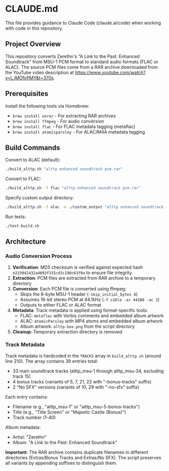 # CLAUDE.md

This file provides guidance to Claude Code (claude.ai/code) when working with code in this repository.

## Project Overview

This repository converts Zerethn's "A Link to the Past: Enhanced Soundtrack" from MSU-1 PCM format to standard audio formats (FLAC or ALAC). The source PCM files come from a RAR archive downloaded from the YouTube video description at https://www.youtube.com/watch?v=I_jMOfoflMY&t=370s.

## Prerequisites

Install the following tools via Homebrew:
- `brew install unrar` - For extracting RAR archives
- `brew install ffmpeg` - For audio conversion
- `brew install flac` - For FLAC metadata tagging (metaflac)
- `brew install atomicparsley` - For ALAC/M4A metadata tagging

## Build Commands

Convert to ALAC (default):
```bash
./build_alttp.sh "alttp enhanced soundtrack pcm.rar"
```

Convert to FLAC:
```bash
./build_alttp.sh -f flac "alttp enhanced soundtrack pcm.rar"
```

Specify custom output directory:
```bash
./build_alttp.sh -f alac -o ./custom_output "alttp enhanced soundtrack pcm.rar"
```

Run tests:
```bash
./test-build.sh
```

## Architecture

### Audio Conversion Process

1. **Verification**: MD5 checksum is verified against expected hash `e233042432a4693f315cd3c190c63f0a` to ensure file integrity
2. **Extraction**: PCM files are extracted from RAR archive to a temporary directory
3. **Conversion**: Each PCM file is converted using ffmpeg:
   - Skips the 8-byte MSU-1 header (`-skip_initial_bytes 8`)
   - Assumes 16-bit stereo PCM at 44.1kHz (`-f s16le -ar 44100 -ac 2`)
   - Outputs to either FLAC or ALAC format
4. **Metadata**: Track metadata is applied using format-specific tools:
   - FLAC: `metaflac` with Vorbis comments and embedded album artwork
   - ALAC: `AtomicParsley` with MP4 atoms and embedded album artwork
   - Album artwork: `alttp-box.png` from the script directory
5. **Cleanup**: Temporary extraction directory is removed

### Track Metadata

Track metadata is hardcoded in the `TRACKS` array in `build_alttp.sh` (around line 210). The array contains 39 entries total:
- 33 main soundtrack tracks (alttp_msu-1 through alttp_msu-34, excluding track 15)
- 4 bonus tracks (variants of 5, 7, 21, 22 with "-bonus-tracks" suffix)
- 2 "No SFX" versions (variants of 10, 29 with "-no-sfx" suffix)

Each entry contains:
- Filename (e.g., "alttp_msu-1" or "alttp_msu-5-bonus-tracks")
- Title (e.g., "Title Screen" or "Majestic Castle (Bonus)")
- Track number (1-40)

Album metadata:
- Artist: "Zerethn"
- Album: "A Link to the Past: Enhanced Soundtrack"

**Important**: The RAR archive contains duplicate filenames in different directories (Extras/Bonus Tracks and Extras/No SFX). The script preserves all variants by appending suffixes to distinguish them.
